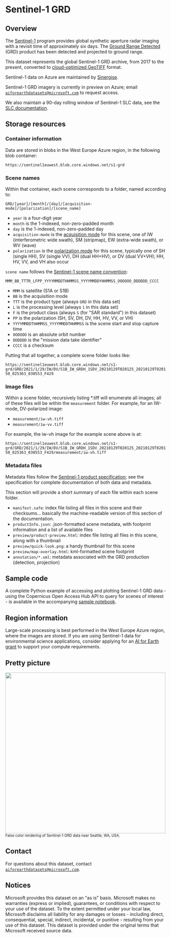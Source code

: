# Sentinel-1 GRD

## Overview

The [Sentinel-1](https://sentinel.esa.int/web/sentinel/missions/sentinel-1) program provides global synthetic aperture radar imaging with a revisit time of approximately six days.  The [Ground Range Detected](https://sentinel.esa.int/web/sentinel/technical-guides/sentinel-1-sar/products-algorithms/level-1-algorithms/ground-range-detected) (GRD) product has been detected and projected to ground range.

This dataset represents the global Sentinel-1 GRD archive, from 2017 to the present, converted to [cloud-optimized GeoTIFF](https://www.cogeo.org/) format.

Sentinel-1 data on Azure are maintained by [Sinergise](https://sinergise.com/).

Sentinel-1 GRD imagery is currently in preview on Azure; email [`aiforearthdatasets@microsoft.com`](mailto:aiforearthdatasets@microsoft.com?subject=sentinel1%20question) to request access.

We also maintain a 90-day rolling window of Sentinel-1 SLC data, see the [SLC documentation](https://aka.ms/ai4edata-sentinel-1-slc).

## Storage resources

### Container information

Data are stored in blobs in the West Europe Azure region, in the following blob container:

`https://sentinel1euwest.blob.core.windows.net/s1-grd`


### Scene names

Within that container, each scene corresponds to a folder, named according to:

`GRD/[year]/[month]/[day]/[acquisition-mode]/[polarization]/[scene_name]`

* `year` is a four-digit year
* `month` is the 1-indexed, non-zero-padded month
* `day` is the 1-indexed, non-zero-padded day
* `acquisition-mode` is the [acquisition mode](https://sentinels.copernicus.eu/web/sentinel/user-guides/sentinel-1-sar/acquisition-modes) for this scene, one of IW (interferometric wide swath), SM (stripmap), EW (extra-wide swath), or WV (wave)
* `polarization` is the [polarization mode](https://sentinel.esa.int/web/sentinel/user-guides/sentinel-1-sar/product-overview/polarimetry) for this scene, typically one of SH (single HH), SV (single VV), DH (dual HH+HV), or DV (dual VV+VH); HH, HV, VV, and VH also occur

`scene name` follows the [Sentinel-1 scene name convention](https://sentinel.esa.int/web/sentinel/technical-guides/sentinel-1-sar/products-algorithms/level-1-product-formatting):

`MMM_BB_TTTR_LFPP_YYYYMMDDTHHMMSS_YYYYMMDDYHHMMSS_OOOOOO_DDDDDD_CCCC`

* `MMM` is satellite (S1A or S1B)
* `BB` is the acquisition mode
* `TTT` is the product type (always `GRD` in this data set)
* `L` is the processing level (always `1` in this data set)
* `F` is the product class (always `S` (for "SAR standard") in this dataset)
* `PP` is the polarization (SH, SV, DH, DV, HH, HV, VV, or VH)
* `YYYYMMDDTHHMMSS_YYYYMMDDTHHMMSS` is the scene start and stop capture time
* `OOOOOO` is an absolute orbit number
* `DDDDDD` is the "mission data take identifier"
* `CCCC` is a checksum

Putting that all together, a complete scene folder looks like:

`https://sentinel1euwest.blob.core.windows.net/s1-grd/GRD/2021/1/29/IW/DV/S1B_IW_GRDH_1SDV_20210129T020125_20210129T020150_025363_030553_F429`

### Image files

Within a scene folder, recursively listing *.tiff will enumerate all images; all of these files will be within the `measurement` folder.  For example, for an IW-mode, DV-polarized image:

* `measurement/iw-vh.tiff`
* `measurement/iw-vv.tiff`

For example, the iw-vh image for the example scene above is at:

`https://sentinel1euwest.blob.core.windows.net/s1-grd/GRD/2021/1/29/IW/DV/S1B_IW_GRDH_1SDV_20210129T020125_20210129T020150_025363_030553_F429/measurement/iw-vh.tiff`

### Metadata files

Metadata files follow the [Sentinel-1 product specification](https://sentinels.copernicus.eu/web/sentinel/user-guides/sentinel-1-sar/document-library/-/asset_publisher/1dO7RF5fJMbd/content/sentinel-1-product-specification); see the specification for complete documentation of both data and metadata.

This section will provide a short summary of each file within each scene folder.

* `manifest.safe`: index file listing all files in this scene and their checksums... basically the machine-readable version of this section of the documentation.
* `productInfo.json`: .json-formatted scene metadata, with footprint information and a list of available files
* `preview/product-preview.html`: index file listing all files in this scene, along with a thumbnail
* `preview/quick-look.png`: a handy thumbnail for this scene
* `preview/map-overlay.html`: kml-formatted scene footprint
* `annotation/*.xml`: metadata associated with the GRD production (detection, projection)


## Sample code

A complete Python example of accessing and plotting Sentinel-1 GRD data - using the Copernicus Open Access Hub API to query for scenes of interest - is available in the accompanying [sample notebook](https://nbviewer.jupyter.org/github/microsoft/AIforEarthDataSets/blob/main/data/sentinel-1-grd.ipynb).


## Region information

Large-scale processing is best performed in the West Europe Azure region, where the images are stored.  If you are using Sentinel-1 data for environmental science applications, consider applying for an [AI for Earth grant](http://aka.ms/ai4egrants) to support your compute requirements.


## Pretty picture

<img src="https://ai4edatasetspublicassets.blob.core.windows.net/assets/aod_images/sentinel-1-grd.png" style="width:500px;"><br/><span style='font-size:80%'>False color rendering of Sentinel-1 GRD data near Seattle, WA, USA.</span>


## Contact

For questions about this dataset, contact [`aiforearthdatasets@microsoft.com`](mailto:aiforearthdatasets@microsoft.com?subject=sentinel-1%20question).


## Notices

Microsoft provides this dataset on an "as is" basis.  Microsoft makes no warranties (express or implied), guarantees, or conditions with respect to your use of the dataset.  To the extent permitted under your local law, Microsoft disclaims all liability for any damages or losses - including direct, consequential, special, indirect, incidental, or punitive - resulting from your use of this dataset.  This dataset is provided under the original terms that Microsoft received source data.


